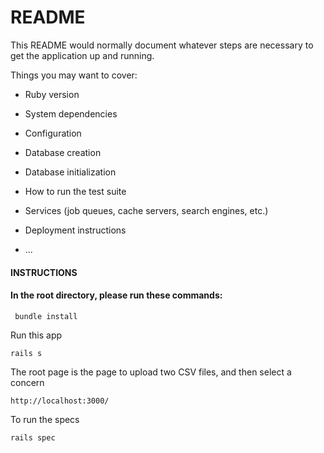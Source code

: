 # README

This README would normally document whatever steps are necessary to get the
application up and running.

Things you may want to cover:

* Ruby version

* System dependencies

* Configuration

* Database creation

* Database initialization

* How to run the test suite

* Services (job queues, cache servers, search engines, etc.)

* Deployment instructions

* ...

#### INSTRUCTIONS

#### In the root directory, please run these commands:
```
 bundle install
```

Run this app
```
rails s
```

The root page is the page to upload two CSV files, and then select a concern
```
http://localhost:3000/
```

To run the specs
```
rails spec
```
